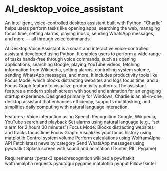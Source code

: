 # AI_desktop_voice_assistant

An intelligent, voice-controlled desktop assistant built with Python. "Charlie" helps users perform tasks like opening apps, searching the web, managing focus time, setting alarms, playing music, sending WhatsApp messages, and more — all through voice commands.

AI Desktop Voice Assistant is a smart and interactive voice-controlled assistant developed using Python. It enables users to perform a wide range of tasks hands-free through voice commands, such as opening applications, searching Google, playing YouTube videos, fetching information from Wikipedia, setting alarms, controlling system volume, sending WhatsApp messages, and more. It includes productivity tools like Focus Mode, which blocks distracting websites and logs focus time, and a Focus Graph feature to visualize productivity patterns. The assistant features a modern splash screen with sound and animation for an engaging startup experience. Designed primarily for Windows, Charlie is an all-in-one desktop assistant that enhances efficiency, supports multitasking, and simplifies daily computing with natural language interaction.

Features :
Voice interaction using Speech Recognition
Google, Wikipedia, YouTube search and playback
Set alarms using natural language (e.g., “set alarm for 2 hours 30 minutes”)
Focus Mode: Blocks distracting websites and tracks focus time
Focus Graph: Visualizes your focus history using matplotlib
Control system volume
Perform calculations using WolframAlpha API
Fetch latest news by category
Send WhatsApp messages using pywhatkit
Splash screen with sound and animation (Tkinter, PIL, Pygame)

Requirements :
pyttsx3
speechrecognition
wikipedia
pywhatkit
wolframalpha
requests
pyautogui
pygame
matplotlib
pynput
Pillow
tkinter 



